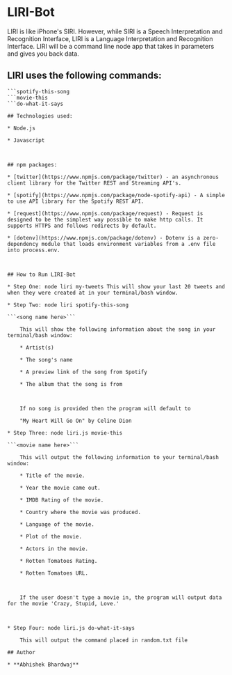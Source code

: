 # LIRI-Bot

LIRI is like iPhone's SIRI. However, while SIRI is a Speech Interpretation and Recognition Interface, LIRI is a Language Interpretation and Recognition Interface. LIRI will be a command line node app that takes in parameters and gives you back data.



## LIRI uses the following commands:



```my-tweets
```spotify-this-song
```movie-this
```do-what-it-says

## Technologies used:

* Node.js

* Javascript



## npm packages:

* [twitter](https://www.npmjs.com/package/twitter) - an asynchronous client library for the Twitter REST and Streaming API's.

* [spotify](https://www.npmjs.com/package/node-spotify-api) - A simple to use API library for the Spotify REST API.

* [request](https://www.npmjs.com/package/request) - Request is designed to be the simplest way possible to make http calls. It supports HTTPS and follows redirects by default.

* [dotenv](https://www.npmjs.com/package/dotenv) - Dotenv is a zero-dependency module that loads environment variables from a .env file into process.env.



## How to Run LIRI-Bot

* Step One: node liri my-tweets This will show your last 20 tweets and when they were created at in your terminal/bash window.

* Step Two: node liri spotify-this-song

```<song name here>```

    This will show the following information about the song in your terminal/bash window:

    * Artist(s)

    * The song's name

    * A preview link of the song from Spotify

    * The album that the song is from



    If no song is provided then the program will default to

    "My Heart Will Go On" by Celine Dion

* Step Three: node liri.js movie-this

```<movie name here>```

    This will output the following information to your terminal/bash window:

    * Title of the movie.

    * Year the movie came out.

    * IMDB Rating of the movie.

    * Country where the movie was produced.

    * Language of the movie.

    * Plot of the movie.

    * Actors in the movie.

    * Rotten Tomatoes Rating.

    * Rotten Tomatoes URL.

    

    If the user doesn't type a movie in, the program will output data for the movie 'Crazy, Stupid, Love.'



* Step Four: node liri.js do-what-it-says

    This will output the command placed in random.txt file

## Author

* **Abhishek Bhardwaj**
